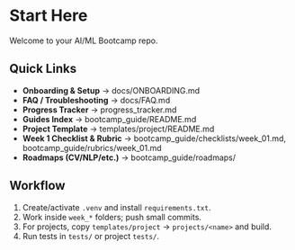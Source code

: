 # Start Here
Welcome to your AI/ML Bootcamp repo.

## Quick Links
- **Onboarding & Setup** → docs/ONBOARDING.md
- **FAQ / Troubleshooting** → docs/FAQ.md
- **Progress Tracker** → progress_tracker.md
- **Guides Index** → bootcamp_guide/README.md
- **Project Template** → templates/project/README.md
- **Week 1 Checklist & Rubric** → bootcamp_guide/checklists/week_01.md, bootcamp_guide/rubrics/week_01.md
- **Roadmaps (CV/NLP/etc.)** → bootcamp_guide/roadmaps/

## Workflow
1. Create/activate `.venv` and install `requirements.txt`.
2. Work inside `week_*` folders; push small commits.
3. For projects, copy `templates/project` → `projects/<name>` and build.
4. Run tests in `tests/` or project `tests/`.
